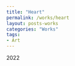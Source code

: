 ```yaml
---
title: "Heart"
permalink: /works/heart
layout: posts-works
categories: "Works"
tags:
- Art
---
```

2022